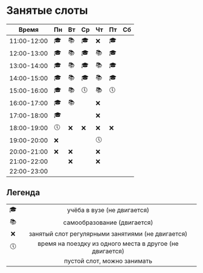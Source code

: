 # Занятые слоты

| Время | Пн | Вт | Ср | Чт | Пт | Сб |
|-----|-----|-----|-----|-----|-----|-----|
| 11:00-12:00 | 🎓 | 📚 | 🎓 | ❌ | 🎓 |  |
| 12:00-13:00 | 🎓 | 📚 | 🎓 | 📚 | 🎓 |  |
| 13:00-14:00 | 🎓 | 📚 | 🎓 | 📚 | 🎓 |  |
| 14:00-15:00 | 🎓 | 📚 | 🎓 | 📚 | 🎓 |  |
| 15:00-16:00 | 🎓 | 📚 | 🕔 | 📚 | 🕔 |  |
| 16:00-17:00 | 🎓 | 📚 |   | ❌ |  |  |
| 17:00-18:00 | 🎓 |  |   | ❌ |  |  |
| 18:00-19:00 | 🕔 | ❌ | ❌ | ❌ | ❌ |  |
| 19:00-20:00 | ❌ |  |   | 🕔 |  |  |
| 20:00-21:00 | ❌ | ❌ |   | ❌ |  |  |
| 21:00-22:00 |   | ❌ |   | ❌ |  |  |
| 22:00-23:00 |   |  |   |  |  |  |

## Легенда

| | |
|:-:|:-:|
| 🎓 | учёба в вузе (не двигается) |
| 📚 | самообразование (двигается) |
| ❌ | занятый слот регулярными занятиями (не двигается) |
| 🕔 | время на поездку из одного места в другое (не двигается) |
|  | пустой слот, можно занимать | 
